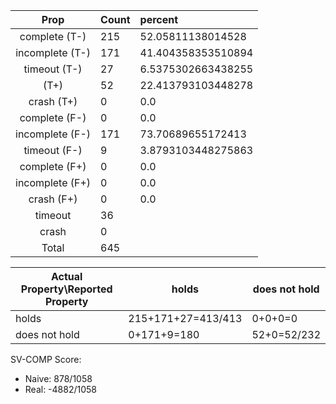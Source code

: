 
| Prop | Count | percent |
|:----:|:------|:--|
|complete   (T-)|215| 52.05811138014528 |
|incomplete (T-)|171|41.404358353510894 |
|timeout    (T-)|27|6.5375302663438255 |
|           (T+)|52|22.413793103448278 |
|crash      (T+)|0|0.0 |
|complete   (F-)|0|0.0 |
|incomplete (F-)|171|73.70689655172413 |
|timeout    (F-)|9|3.8793103448275863 |
|complete   (F+)|0|0.0 |
|incomplete (F+)|0|0.0 |
|crash      (F+)|0|0.0 |
|timeout        |36| |
|crash          |0| |
|Total          |645| |

| Actual Property\Reported Property | holds | does not hold |
|------------------------------------|-------|---------------|
| holds | 215+171+27=413/413 | 0+0+0=0 |
| does not hold | 0+171+9=180 | 52+0=52/232 |

SV-COMP Score:

* Naive: 878/1058
* Real: -4882/1058

